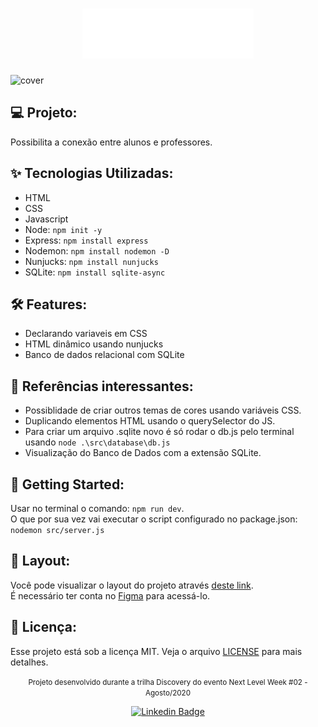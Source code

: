 <h1 align="center">
  <img alt="Project Logo" height="80" title="Point to view title" src=".github/logo.svg" />
</h1>

![cover](.github/cover.png?style=flat)

## :computer: Projeto:
Possibilita a conexão entre alunos e professores.

## :sparkles: Tecnologias Utilizadas:
- HTML
- CSS
- Javascript
- Node: `npm init -y`
- Express: `npm install express`
- Nodemon: `npm install nodemon -D`
- Nunjucks: `npm install nunjucks`
- SQLite: `npm install sqlite-async`

## :hammer_and_wrench: Features:
- Declarando variaveis em CSS
- HTML dinâmico usando nunjucks
- Banco de dados relacional com SQLite

## :scroll: Referências interessantes:
- Possiblidade de criar outros temas de cores usando variáveis CSS.
- Duplicando elementos HTML usando o querySelector do JS.
- Para criar um arquivo .sqlite novo é só rodar o db.js pelo terminal usando `node .\src\database\db.js`
- Visualização do Banco de Dados com a extensão SQLite.

## :rocket: Getting Started:
Usar no terminal o comando: `npm run dev`.<br>
O que por sua vez vai executar o script configurado no package.json: `nodemon src/server.js`

## :bookmark: Layout:
Você pode visualizar o layout do projeto através [deste link](https://www.figma.com/file/GHGS126t7WYjnPZdRKChJF/Proffy-Web?node-id=0%3A1).
<br>É necessário ter conta no [Figma](http://figma.com/) para acessá-lo.

## 📄 Licença:
Esse projeto está sob a licença MIT. Veja o arquivo [LICENSE](LICENSE) para mais detalhes.
<br/>

<div align="center">
  <small>
    Projeto desenvolvido durante a trilha Discovery do evento Next Level Week #02 - Agosto/2020
  </small>

  [![Linkedin Badge](https://img.shields.io/badge/Paulo%20Krüger%20Costa-6633cc?style=flat-square&logo=Linkedin&logoColor=white)](https://www.linkedin.com/in/paulo-kruger-costa)
</div>
